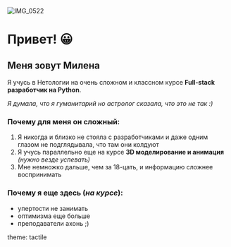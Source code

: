 ![IMG_0522](https://user-images.githubusercontent.com/119122141/204113801-c8a4a9e2-721f-47a3-8849-7530f9a5c292.JPG)
# Привет! 😀
## Меня зовут Милена
Я учусь в Нетологии на очень сложном и классном курсе **Full-stack разработчик на Python**. 

_Я думала, что я гуманитарий но астролог сказала, что это не так :)_

### Почему для меня он сложный:
1. Я никогда и близко не стояла с разработчиками и даже одним глазом не подглядывала, что там они колдуют
2. Я учусь параллельно еще на курсе **3D моделирование и анимация** _(нужно везде успевать)_
3. Мне немножко дальше, чем за 18-цать, и информацию сложнее воспринимать

### Почему я еще здесь (_на курсе_):
- упертости не занимать
- оптимизма еще больше
- преподаватели ахонь ;)


theme: tactile


